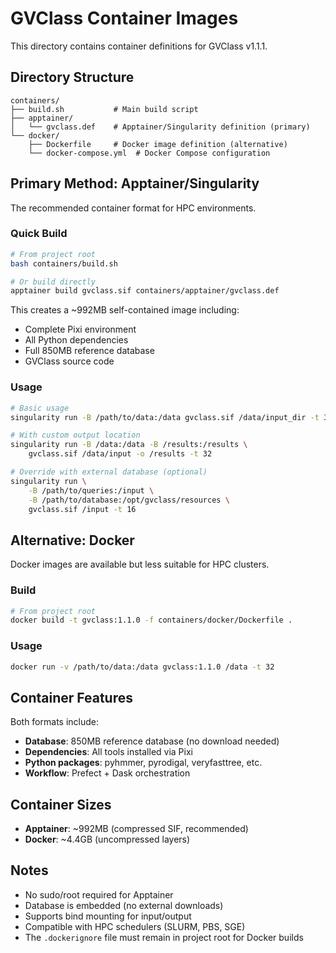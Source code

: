 # GVClass Container Images

This directory contains container definitions for GVClass v1.1.1.

## Directory Structure

```
containers/
├── build.sh           # Main build script
├── apptainer/        
│   └── gvclass.def    # Apptainer/Singularity definition (primary)
└── docker/           
    ├── Dockerfile     # Docker image definition (alternative)
    └── docker-compose.yml  # Docker Compose configuration
```

## Primary Method: Apptainer/Singularity

The recommended container format for HPC environments.

### Quick Build

```bash
# From project root
bash containers/build.sh

# Or build directly
apptainer build gvclass.sif containers/apptainer/gvclass.def
```

This creates a ~992MB self-contained image including:
- Complete Pixi environment
- All Python dependencies  
- Full 850MB reference database
- GVClass source code

### Usage

```bash
# Basic usage
singularity run -B /path/to/data:/data gvclass.sif /data/input_dir -t 32

# With custom output location
singularity run -B /data:/data -B /results:/results \
    gvclass.sif /data/input -o /results -t 32

# Override with external database (optional)
singularity run \
    -B /path/to/queries:/input \
    -B /path/to/database:/opt/gvclass/resources \
    gvclass.sif /input -t 16
```

## Alternative: Docker

Docker images are available but less suitable for HPC clusters.

### Build
```bash
# From project root
docker build -t gvclass:1.1.0 -f containers/docker/Dockerfile .
```

### Usage
```bash
docker run -v /path/to/data:/data gvclass:1.1.0 /data -t 32
```

## Container Features

Both formats include:
- **Database**: 850MB reference database (no download needed)
- **Dependencies**: All tools installed via Pixi
- **Python packages**: pyhmmer, pyrodigal, veryfasttree, etc.
- **Workflow**: Prefect + Dask orchestration

## Container Sizes

- **Apptainer**: ~992MB (compressed SIF, recommended)
- **Docker**: ~4.4GB (uncompressed layers)

## Notes

- No sudo/root required for Apptainer
- Database is embedded (no external downloads)
- Supports bind mounting for input/output
- Compatible with HPC schedulers (SLURM, PBS, SGE)
- The `.dockerignore` file must remain in project root for Docker builds